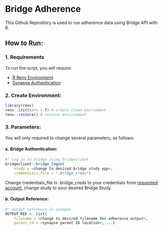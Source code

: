 # Bridge Adherence
This Github Repository is used to run adherence data using Bridge API with R. 

## How to Run:

### 1. Requirements
To run the scrpt, you will require: 
- [R Renv Environment](https://rstudio.github.io/renv/articles/renv.html)
- [Synapse Authentication](https://help.synapse.org/docs/Quick-Start:-Setting-Up-a-Project.2055471258.html)

### 2. Create Environment:
```R
library(renv)
renv::init(bare = T) # create clean envronment
renv::restore() # restore environment
```

### 3. Parameters:
You will only required to change several parameters, as follows:

#### a. Bridge Authentication:
```R
#' log in to bridge using bridgeclient
bridgeclient::bridge_login(
    study = <change to desired bridge study app>,
    credentials_file = ".bridge_creds")
```
Change credentials_file in .bridge_creds to your credentials from [requested account](https://docs.google.com/forms/d/e/1FAIpQLSfZAQwhaUjrgK73pU2XtD7PUCXEtoUOj3g0i2luSUlNQhGq8g/viewform), change study to your desired Bridge Study.

#### b. Output Reference:
```R
#' output reference in synapse
OUTPUT_REF <- list(
    filename = <change to desired filename for adherence output>,
    parent_id = <synapse parent ID location>, ...)
```



